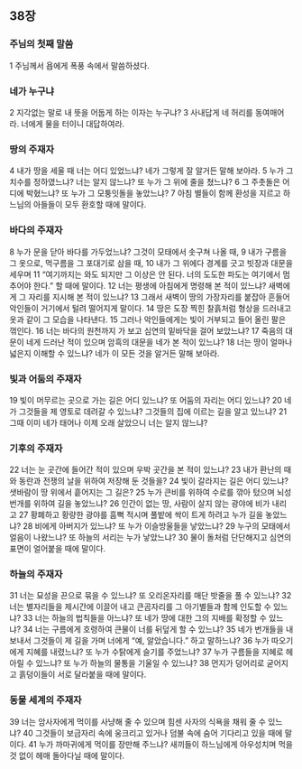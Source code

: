 ## 38장
### 주님의 첫째 말씀
1 주님께서 욥에게 폭풍 속에서 말씀하셨다.
### 네가 누구냐
2 지각없는 말로 내 뜻을 어둡게 하는 이자는 누구냐?
3 사내답게 네 허리를 동여매어라. 너에게 물을 터이니 대답하여라.
### 땅의 주재자
4 내가 땅을 세울 때 너는 어디 있었느냐? 네가 그렇게 잘 알거든 말해 보아라.
5 누가 그 치수를 정하였느냐? 너는 알지 않느냐? 또 누가 그 위에 줄을 쳤느냐?
6 그 주춧돌은 어디에 박혔느냐? 또 누가 그 모퉁잇돌을 놓았느냐?
7 아침 별들이 함께 환성을 지르고 하느님의 아들들이 모두 환호할 때에 말이다.
### 바다의 주재자
8 누가 문을 닫아 바다를 가두었느냐? 그것이 모태에서 솟구쳐 나올 때,
9 내가 구름을 그 옷으로, 먹구름을 그 포대기로 삼을 때,
10 내가 그 위에다 경계를 긋고 빗장과 대문을 세우며
11 “여기까지는 와도 되지만 그 이상은 안 된다. 너의 도도한 파도는 여기에서 멈추어야 한다.” 할 때에 말이다.
12 너는 평생에 아침에게 명령해 본 적이 있느냐? 새벽에게 그 자리를 지시해 본 적이 있느냐?
13 그래서 새벽이 땅의 가장자리를 붙잡아 흔들어 악인들이 거기에서 털려 떨어지게 말이다.
14 땅은 도장 찍힌 찰흙처럼 형상을 드러내고 옷과 같이 그 모습을 나타낸다.
15 그러나 악인들에게는 빛이 거부되고 들어 올린 팔은 꺾인다.
16 너는 바다의 원천까지 가 보고 심연의 밑바닥을 걸어 보았느냐?
17 죽음의 대문이 네게 드러난 적이 있으며 암흑의 대문을 네가 본 적이 있느냐?
18 너는 땅이 얼마나 넓은지 이해할 수 있느냐? 네가 이 모든 것을 알거든 말해 보아라.
### 빛과 어둠의 주재자
19 빛이 머무르는 곳으로 가는 길은 어디 있느냐? 또 어둠의 자리는 어디 있느냐?
20 네가 그것들을 제 영토로 데려갈 수 있느냐? 그것들의 집에 이르는 길을 알고 있느냐?
21 그때 이미 네가 태어나 이제 오래 살았으니 너는 알지 않느냐?
### 기후의 주재자
22 너는 눈 곳간에 들어간 적이 있으며 우박 곳간을 본 적이 있느냐?
23 내가 환난의 때와 동란과 전쟁의 날을 위하여 저장해 둔 것들을?
24 빛이 갈라지는 길은 어디 있느냐? 샛바람이 땅 위에서 흩어지는 그 길은?
25 누가 큰비를 위하여 수로를 깎아 텄으며 뇌성 번개를 위하여 길을 놓았느냐?
26 인간이 없는 땅, 사람이 살지 않는 광야에 비가 내리고
27 황폐하고 황량한 광야를 흠뻑 적시며 풀밭에 싹이 트게 하려고 누가 길을 놓았느냐?
28 비에게 아버지가 있느냐? 또 누가 이슬방울들을 낳았느냐?
29 누구의 모태에서 얼음이 나왔느냐? 또 하늘의 서리는 누가 낳았느냐?
30 물이 돌처럼 단단해지고 심연의 표면이 얼어붙을 때에 말이다.
### 하늘의 주재자
31 너는 묘성을 끈으로 묶을 수 있느냐? 또 오리온자리를 매단 밧줄을 풀 수 있느냐?
32 너는 별자리들을 제시간에 이끌어 내고 큰곰자리를 그 아기별들과 함께 인도할 수 있느냐?
33 너는 하늘의 법칙들을 아느냐? 또 네가 땅에 대한 그의 지배를 확정할 수 있느냐?
34 너는 구름에게 호령하여 큰물이 너를 뒤덮게 할 수 있느냐?
35 네가 번개들을 내보내서 그것들이 제 길을 가며 너에게 “예, 알았습니다.” 하고 말하느냐?
36 누가 따오기에게 지혜를 내렸느냐? 또 누가 수탉에게 슬기를 주었느냐?
37 누가 구름들을 지혜로 헤아릴 수 있느냐? 또 누가 하늘의 물통을 기울일 수 있느냐?
38 먼지가 덩어리로 굳어지고 흙덩이들이 서로 달라붙을 때에 말이다.
### 동물 세계의 주재자
39 너는 암사자에게 먹이를 사냥해 줄 수 있으며 힘센 사자의 식욕을 채워 줄 수 있느냐?
40 그것들이 보금자리 속에 웅크리고 있거나 덤불 속에 숨어 기다리고 있을 때에 말이다.
41 누가 까마귀에게 먹이를 장만해 주느냐? 새끼들이 하느님에게 아우성치며 먹을 것 없이 헤매 돌아다닐 때에 말이다.
